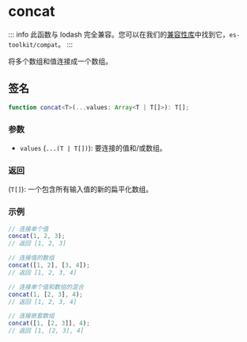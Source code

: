 # concat

::: info
此函数与 lodash 完全兼容。您可以在我们的[兼容性库](../../../compatibility.md)中找到它，`es-toolkit/compat`。
:::

将多个数组和值连接成一个数组。

## 签名

```typescript
function concat<T>(...values: Array<T | T[]>): T[];
```

### 参数

- `values` (`...(T | T[])`): 要连接的值和/或数组。

### 返回

(`T[]`): 一个包含所有输入值的新的扁平化数组。

### 示例

```typescript
// 连接单个值
concat(1, 2, 3);
// 返回 [1, 2, 3]

// 连接值的数组
concat([1, 2], [3, 4]);
// 返回 [1, 2, 3, 4]

// 连接单个值和数组的混合
concat(1, [2, 3], 4);
// 返回 [1, 2, 3, 4]

// 连接嵌套数组
concat([1, [2, 3]], 4);
// 返回 [1, [2, 3], 4]
```
